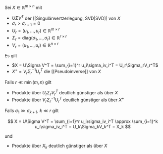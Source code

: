 Sei $X \in \mathbb{R}^{m \times n}$ mit
- $U\Sigma V^T$ der [[Singulärwertzerlegung, SVD|SVD]] von $X$
- $\sigma_r \gt \sigma_{r+1} = 0$
- $U_r = (u_1, \dots, u_r) \in \mathbb{R}^{m \times r}$
- $\Sigma_r = \text{diag}(\sigma_1, \dots, \sigma_r) \in \mathbb{R}^{r \times r}$
- $V_r = (u_1, \dots, u_r) \in \mathbb{R}^{n \times r}$

Es gilt
- $X = U\Sigma V^T = \sum_{i=1}^r u_i\sigma_iv_i^T = U_r\Sigma_rV_r^T$
- $X^+ = V_r\Sigma_r^{-1}U_r^T$ die [[Pseudoinverse]] von $X$

Falls $r \ll \min(m, n)$ gilt
- Produkte über $U_r\Sigma_rV_r^T$ deutlich günstiger als über $X$
- Produkte über $V_r\Sigma_r^{-1}U_r^T$ deutlich günstiger als über $X^+$

Falls $\sigma_1 \gg \sigma_{k+1}$, $k \ll r$ gilt

$$
	X = U\Sigma V^T = \sum_{i=1}^r u_i\sigma_iv_i^T \approx \sum_{i=1}^k u_i\sigma_iv_i^T = U_k\Sigma_kV_k^T = X_k
$$

und
- Produkte über $X_k$ deutlich günstiger als über $X$